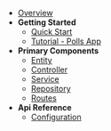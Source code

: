 - [Overview](/)
- **Getting Started**
  - [Quick Start](quickstart.md)
  - [Tutorial - Polls App](tutorial.md)
- **Primary Components**
  - [Entity](entity.md)
  - [Controller](controller.md)
  - [Service](service.md)
  - [Repository](repository.md)
  - [Routes](routes.md)
- **Api Reference**
  - [Configuration](configuration.md)